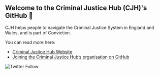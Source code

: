 ## Welcome to the Criminal Justice Hub (CJH)'s GitHub :wave:

CJH helps people to navigate the Criminal Justice System in England and Wales, and is part of Conviction.

You can read more here:

- [Criminal Justice Hub Website](https://www.criminaljusticehub.org.uk)
- [Joining the Criminal Justice Hub’s organisation on GitHub](JOINING.md)

![Twitter Follow](https://img.shields.io/twitter/follow/crimjusticehub?style=social)
